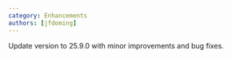 ```yaml
---
category: Enhancements
authors: [jfdoming]
---
```


Update version to 25.9.0 with minor improvements and bug fixes.

